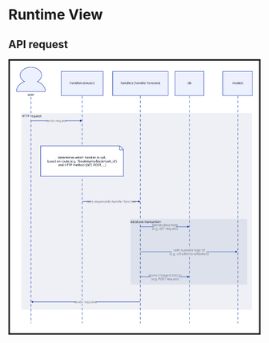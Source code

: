 # Runtime View

## API request

<div style="border: solid; display: flex; flex-direction: column">
  <img src="./diagrams/api_request.svg" />
</div>
